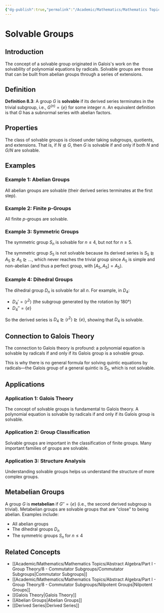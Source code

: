 ```yaml
---
{"dg-publish":true,"permalink":"/Academic/Mathematics/Mathematics Topics/Abstract Algebra/Part I - Group Theory/8 - Commutator Subgroups/Solvable Groups/"}
---
```



# Solvable Groups

## Introduction

The concept of a solvable group originated in Galois's work on the solvability of polynomial equations by radicals. Solvable groups are those that can be built from abelian groups through a series of extensions.

## Definition

**Definition 8.3**: A group $G$ is **solvable** if its derived series terminates in the trivial subgroup, i.e., $G^{(n)} = \{e\}$ for some integer $n$. An equivalent definition is that $G$ has a subnormal series with abelian factors.

## Properties

The class of solvable groups is closed under taking subgroups, quotients, and extensions. That is, if $N \trianglelefteq G$, then $G$ is solvable if and only if both $N$ and $G/N$ are solvable.

## Examples

### Example 1: Abelian Groups

All abelian groups are solvable (their derived series terminates at the first step).

### Example 2: Finite p-Groups

All finite $p$-groups are solvable.

### Example 3: Symmetric Groups

The symmetric group $S_n$ is solvable for $n \leq 4$, but not for $n \geq 5$.

The symmetric group $S_5$ is not solvable because its derived series is $S_5 \trianglerighteq A_5 \trianglerighteq A_5 \trianglerighteq \ldots$, which never reaches the trivial group since $A_5$ is simple and non-abelian (and thus a perfect group, with $[A_5, A_5] = A_5$).

### Example 4: Dihedral Groups

The dihedral group $D_n$ is solvable for all $n$. For example, in $D_4$:
- $D_4' = \langle r^2 \rangle$ (the subgroup generated by the rotation by 180°)
- $D_4'' = \{e\}$

So the derived series is $D_4 \trianglerighteq \langle r^2 \rangle \trianglerighteq \{e\}$, showing that $D_4$ is solvable.

## Connection to Galois Theory

The connection to Galois theory is profound: a polynomial equation is solvable by radicals if and only if its Galois group is a solvable group.

This is why there is no general formula for solving quintic equations by radicals—the Galois group of a general quintic is $S_5$, which is not solvable.

## Applications

### Application 1: Galois Theory

The concept of solvable groups is fundamental to Galois theory. A polynomial equation is solvable by radicals if and only if its Galois group is solvable.

### Application 2: Group Classification

Solvable groups are important in the classification of finite groups. Many important families of groups are solvable.

### Application 3: Structure Analysis

Understanding solvable groups helps us understand the structure of more complex groups.

## Metabelian Groups

A group $G$ is **metabelian** if $G'' = \{e\}$ (i.e., the second derived subgroup is trivial). Metabelian groups are solvable groups that are "close" to being abelian. Examples include:
- All abelian groups
- The dihedral groups $D_n$
- The symmetric groups $S_n$ for $n \leq 4$

## Related Concepts

- [[Academic/Mathematics/Mathematics Topics/Abstract Algebra/Part I - Group Theory/8 - Commutator Subgroups/Commutator Subgroups\|Commutator Subgroups]]
- [[Academic/Mathematics/Mathematics Topics/Abstract Algebra/Part I - Group Theory/8 - Commutator Subgroups/Nilpotent Groups\|Nilpotent Groups]]
- [[Galois Theory\|Galois Theory]]
- [[Abelian Groups\|Abelian Groups]]
- [[Derived Series\|Derived Series]] 
